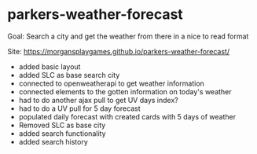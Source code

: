 # parkers-weather-forecast
Goal: Search a city and get the weather from there in a nice to read format

Site: https://morgansplaygames.github.io/parkers-weather-forecast/

* added basic layout
* added SLC as base search city
* connected to openweatherapi to get weather information
* connected elements to the gotten information on today's weather
* had to do another ajax pull to get UV days index?
* had to do a UV pull for 5 day forecast
* populated daily forecast with created cards with 5 days of weather
* Removed SLC as base city
* added search functionality
* added search history
